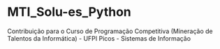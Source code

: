 # MTI_Solu-es_Python
Contribuição para o Curso de Programação Competitiva (Mineração de Talentos da Informática) - UFPI Picos - Sistemas de Informação
